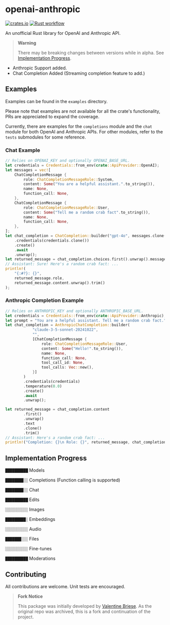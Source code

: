 # openai-anthropic

[![crates.io](https://img.shields.io/crates/v/openai.svg)](https://crates.io/crates/openai/)
[![Rust workflow](https://github.com/rellfy/openai/actions/workflows/test.yml/badge.svg)](https://github.com/rellfy/openai/actions/workflows/test.yml)

An unofficial Rust library for OpenAI and Anthropic API.

> **Warning**
>
> There may be breaking changes between versions while in alpha.
> See [Implementation Progress](#implementation-progress).


- Anthropic Support added.
- Chat Completion Added (Streaming completion feature to add.)


## Examples

Examples can be found in the `examples` directory.

Please note that examples are not available for all the crate's functionality,
PRs are appreciated to expand the coverage.

Currently, there are examples for the `completions` module and the `chat`
module for both OpenAI and Anthropic APIs. For other modules, refer to the `tests` submodules for some reference.



### Chat Example

```rust
// Relies on OPENAI_KEY and optionally OPENAI_BASE_URL.
let credentials = Credentials::from_env(crate::ApiProvider::OpenAI);
let messages = vec![
    ChatCompletionMessage {
        role: ChatCompletionMessageRole::System,
        content: Some("You are a helpful assistant.".to_string()),
        name: None,
        function_call: None,
    },
    ChatCompletionMessage {
        role: ChatCompletionMessageRole::User,
        content: Some("Tell me a random crab fact".to_string()),
        name: None,
        function_call: None,
    },
];
let chat_completion = ChatCompletion::builder("gpt-4o", messages.clone())
    .credentials(credentials.clone())
    .create()
    .await
    .unwrap();
let returned_message = chat_completion.choices.first().unwrap().message.clone();
// Assistant: Sure! Here's a random crab fact: ...
println!(
    "{:#?}: {}",
    returned_message.role,
    returned_message.content.unwrap().trim()
);
```
### Anthropic Completion Example

```rust
// Relies on ANTHROPIC_KEY and optionally ANTHROPIC_BASE_URL.
let credentials = Credentials::from_env(crate::ApiProvider::Anthropic);
let prompt = "You are a helpful assistant. Tell me a random crab fact.";
let chat_completion = AnthropicChatCompletion::builder(
            "claude-3-5-sonnet-20241022",
            "",
            [ChatCompletionMessage {
                role: ChatCompletionMessageRole::User,
                content: Some("Hello!".to_string()),
                name: None,
                function_call: None,
                tool_call_id: None,
                tool_calls: Vec::new(),
            }]
        )
        .credentials(credentials)
        .temperature(0.0)
        .create()
        .await
        .unwrap();

let returned_message = chat_completion.content
        .first()
        .unwrap()
        .text
        .clone()
        .trim()
// Assistant: Here's a random crab fact: ...
println!("Completion: {}\n Role: {}", returned_message, chat_completion.role);
```


## Implementation Progress

`██████████` Models

`████████░░` Completions (Function calling is supported)

`████████░░` Chat

`██████████` Edits

`░░░░░░░░░░` Images

`█████████░` Embeddings

`░░░░░░░░░░` Audio

`███████░░░` Files

`░░░░░░░░░░` Fine-tunes

`██████████` Moderations

## Contributing

All contributions are welcome. Unit tests are encouraged.

> **Fork Notice**
>
> This package was initially developed by [Valentine Briese](https://github.com/valentinegb/openai).
> As the original repo was archived, this is a fork and continuation of the project.
